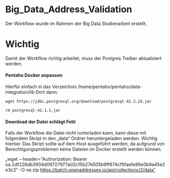 # Big_Data_Address_Validation
Der Workflow wurde im Rahmen der Big Data Studienarbeit erstellt.

# Wichtig
Damit der Workflow richtig arbeitet, muss der Postgres Treiber aktualisiert werden.

#### Pentaho Docker anpassen
Hierfür einfach in das Verzeichnis /home/pentaho/pentaho/data-integration/lib
Dort dann:

``wget https://jdbc.postgresql.org/download/postgresql-42.2.24.jar``

``rm postgresql-42.1.1.jar``

#### Download der Datei schlägt Fehl
Falls der Workflow die Datei nicht runterladen kann, kann diese mit folgendem Skript in den „data“ Ordner heruntergeladen werden.
Wichtig hierbei: Das Skript sollte auf dem Host ausgeführt werden, da aufgrund von Berechtigungsproblemen keine Dateien im Docker erstellt werden können.

„wget --header="Authorization: Bearer oa.2df226db3904d09727977a02c15b27e505b9ff874cf5faefe86e0b9a45e2e3c2" -O ne.zip https://batch.openaddresses.io/api/collections/2/data“ 
